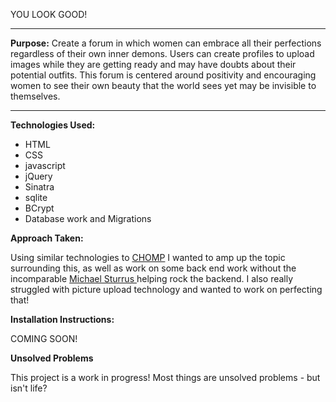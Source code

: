 
YOU LOOK GOOD!

*******************************************************

**Purpose:** Create a forum in which women can embrace all their perfections regardless of their own inner demons. Users can create profiles to upload images while they are getting ready and may have doubts about their potential outfits. This forum is centered around positivity and encouraging women to see their own beauty that the world sees yet may be invisible to themselves.

*******************************************************

**Technologies Used:**
- HTML
- CSS
- javascript
- jQuery
- Sinatra
- sqlite
- BCrypt
- Database work and Migrations


**Approach Taken:**

Using similar technologies to <a href="https://github.com/wileysb88/project_2">CHOMP</a> I wanted to amp up the topic surrounding this, as well as work on some back end work without the incomparable <a href="https://github.com/msturrus">Michael Sturrus </a>  helping rock the backend. I also really struggled with picture upload technology and wanted to work on perfecting that!

**Installation Instructions:**

COMING SOON!

**Unsolved Problems**

This project is a work in progress! Most things are unsolved problems - but isn't life?
